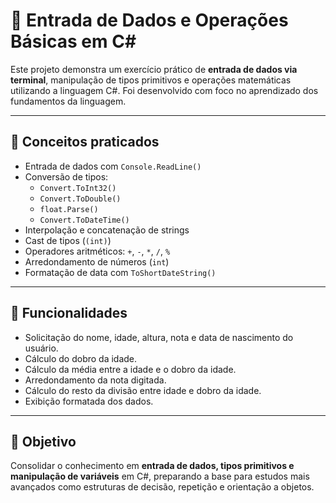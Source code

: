 # 🧪 Entrada de Dados e Operações Básicas em C#

Este projeto demonstra um exercício prático de **entrada de dados via terminal**, manipulação de tipos primitivos e operações matemáticas utilizando a linguagem C#. Foi desenvolvido com foco no aprendizado dos fundamentos da linguagem.

---

## 🧠 Conceitos praticados

- Entrada de dados com `Console.ReadLine()`
- Conversão de tipos:
  - `Convert.ToInt32()`
  - `Convert.ToDouble()`
  - `float.Parse()`
  - `Convert.ToDateTime()`
- Interpolação e concatenação de strings
- Cast de tipos (`(int)`)
- Operadores aritméticos: `+`, `-`, `*`, `/`, `%`
- Arredondamento de números (`int`)
- Formatação de data com `ToShortDateString()`

---

## 📌 Funcionalidades

- Solicitação do nome, idade, altura, nota e data de nascimento do usuário.
- Cálculo do dobro da idade.
- Cálculo da média entre a idade e o dobro da idade.
- Arredondamento da nota digitada.
- Cálculo do resto da divisão entre idade e dobro da idade.
- Exibição formatada dos dados.

---

## 🎯 Objetivo

Consolidar o conhecimento em **entrada de dados, tipos primitivos e manipulação de variáveis** em C#, preparando a base para estudos mais avançados como estruturas de decisão, repetição e orientação a objetos.
